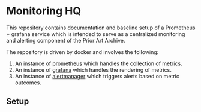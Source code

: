 # Monitoring HQ
This repository contains documentation and baseline setup of a Prometheus + grafana service which is intended to serve as a centralized monitoring and alerting component of the Prior Art Archive.

The repository is driven by docker and involves the following:

1. An instance of [prometheus](https://prometheus.io/) which handles the collection of metrics.
2. An instance of [grafana](https://grafana.com/) which handles the rendering of metrics.
3. An instance of [alertmanager](https://github.com/prometheus/alertmanager) which triggers alerts based on metric outcomes.

## Setup

